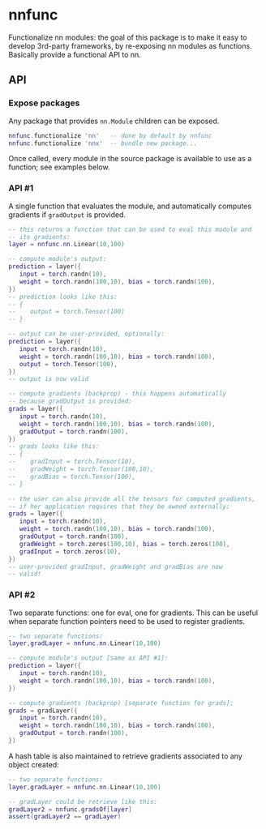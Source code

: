 # nnfunc

Functionalize nn modules: the goal of this package is to make it
easy to develop 3rd-party frameworks, by re-exposing nn modules
as functions. Basically provide a functional API to nn.

## API

### Expose packages

Any package that provides `nn.Module` children can be exposed.

```lua
nnfunc.functionalize 'nn'   -- done by default by nnfunc
nnfunc.functionalize 'nnx'  -- bundle new package...
```

Once called, every module in the source package is available to
use as a function; see examples below.

### API #1

A single function that evaluates the module, and automatically
computes gradients if `gradOutput` is provided.

```lua
-- this returns a function that can be used to eval this module and
-- its gradients:
layer = nnfunc.nn.Linear(10,100)

-- compute module's output:
prediction = layer({
   input = torch.randn(10),
   weight = torch.randn(100,10), bias = torch.randn(100),
})
-- prediction looks like this:
-- {
--    output = torch.Tensor(100)
-- }

-- output can be user-provided, optionally:
prediction = layer({
   input = torch.randn(10),
   weight = torch.randn(100,10), bias = torch.randn(100),
   output = torch.Tensor(100),
})
-- output is now valid

-- compute gradients (backprop) - this happens automatically
-- because gradOutput is provided:
grads = layer({
   input = torch.randn(10),
   weight = torch.randn(100,10), bias = torch.randn(100),
   gradOutput = torch.randn(100),
})
-- grads looks like this:
-- {
--    gradInput = torch.Tensor(10),
--    gradWeight = torch.Tensor(100,10),
--    gradBias = torch.Tensor(100),
-- }

-- the user can also provide all the tensors for computed gradients,
-- if her application requires that they be owned externally:
grads = layer({
   input = torch.randn(10),
   weight = torch.randn(100,10), bias = torch.randn(100),
   gradOutput = torch.randn(100),
   gradWeight = torch.zeros(100,10), bias = torch.zeros(100),
   gradInput = torch.zeros(10),
})
-- user-provided gradInput, gradWeight and gradBias are now
-- valid!
```

### API #2

Two separate functions: one for eval, one for gradients. This
can be useful when separate function pointers need to be used
to register gradients.

```lua
-- two separate functions:
layer,gradLayer = nnfunc.nn.Linear(10,100)

-- compute module's output [same as API #1]:
prediction = layer({
   input = torch.randn(10),
   weight = torch.randn(100,10), bias = torch.randn(100),
})

-- compute gradients (backprop) [separate function for grads]:
grads = gradLayer({
   input = torch.randn(10),
   weight = torch.randn(100,10), bias = torch.randn(100),
   gradOutput = torch.randn(100),
})
```

A hash table is also maintained to retrieve gradients associated
to any object created:

```lua
-- two separate functions:
layer,gradLayer = nnfunc.nn.Linear(10,100)

-- gradLayer could be retrieve like this:
gradLayer2 = nnfunc.gradsOf[layer]
assert(gradLayer2 == gradLayer)
```
